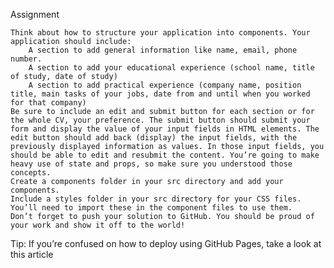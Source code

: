 Assignment

    Think about how to structure your application into components. Your application should include:
        A section to add general information like name, email, phone number.
        A section to add your educational experience (school name, title of study, date of study)
        A section to add practical experience (company name, position title, main tasks of your jobs, date from and until when you worked for that company)
    Be sure to include an edit and submit button for each section or for the whole CV, your preference. The submit button should submit your form and display the value of your input fields in HTML elements. The edit button should add back (display) the input fields, with the previously displayed information as values. In those input fields, you should be able to edit and resubmit the content. You’re going to make heavy use of state and props, so make sure you understood those concepts.
    Create a components folder in your src directory and add your components.
    Include a styles folder in your src directory for your CSS files. You’ll need to import these in the component files to use them.
    Don’t forget to push your solution to GitHub. You should be proud of your work and show it off to the world!

Tip: If you’re confused on how to deploy using GitHub Pages, take a look at this article
